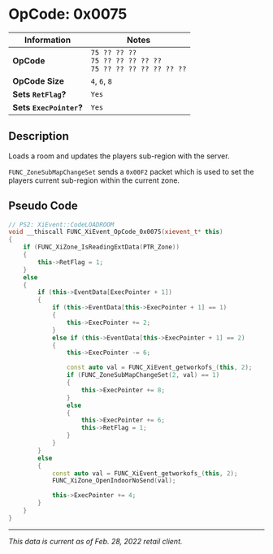 # OpCode: 0x0075

| Information               | Notes |
|---                        |---    |
| **OpCode**                | `75 ?? ?? ??` <br> `75 ?? ?? ?? ?? ??` <br> `75 ?? ?? ?? ?? ?? ?? ??` |
| **OpCode Size**           | `4`, `6`, `8` |
| **Sets `RetFlag`?**       | `Yes` |
| **Sets `ExecPointer`?**   | `Yes` |

## Description

Loads a room and updates the players sub-region with the server.

`FUNC_ZoneSubMapChangeSet` sends a `0x00F2` packet which is used to set the players current sub-region within the current zone.

## Pseudo Code

```cpp
// PS2: XiEvent::CodeLOADROOM
void __thiscall FUNC_XiEvent_OpCode_0x0075(xievent_t* this)
{
    if (FUNC_XiZone_IsReadingExtData(PTR_Zone))
    {
        this->RetFlag = 1;
    }
    else
    {
        if (this->EventData[ExecPointer + 1])
        {
            if (this->EventData[this->ExecPointer + 1] == 1)
            {
                this->ExecPointer += 2;
            }
            else if (this->EventData[this->ExecPointer + 1] == 2)
            {
                this->ExecPointer -= 6;

                const auto val = FUNC_XiEvent_getworkofs_(this, 2);
                if (FUNC_ZoneSubMapChangeSet(2, val) == 1)
                {
                    this->ExecPointer += 8;
                }
                else
                {
                    this->ExecPointer += 6;
                    this->RetFlag = 1;
                }
            }
        }
        else
        {
            const auto val = FUNC_XiEvent_getworkofs_(this, 2);
            FUNC_XiZone_OpenIndoorNoSend(val);

            this->ExecPointer += 4;
        }
    }
}
```

---

_This data is current as of Feb. 28, 2022 retail client._